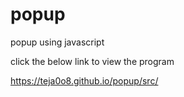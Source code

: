 # popup
popup using javascript


click the below link to view the program


<a href="https://teja0o8.github.io/popup/src/" target="_blank" class="logo">https://teja0o8.github.io/popup/src/</a>
